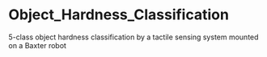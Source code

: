 # Object_Hardness_Classification
5-class object hardness classification by a tactile sensing system mounted on a Baxter robot

